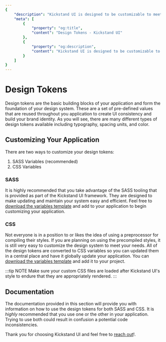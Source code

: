 ```yaml
---
{
    "description": "Kickstand UI is designed to be customizable to meet your needs. Update the design tokens to match your brand.",
    "meta": [
        {
            "property": "og:title",
            "content": "Design Tokens - Kickstand UI"
        },
        {
            "property": "og:description",
            "content": "Kickstand UI is designed to be customizable to meet your needs. Update the design tokens to match your brand."
        }
    ]
}
---
```


# Design Tokens

Design tokens are the basic building blocks of your application and form the foundation of your design system. These are a set of pre-defined values that are reused throughout you application to create UI consistency and build your brand identity. As you will see, there are many different types of design tokens available including typography, spacing units, and color.

## Customizing Your Application

There are two ways to customize your design tokens:

1. SASS Variables (recommended)
2. CSS Variables

### SASS

It is highly recommended that you take advantage of the SASS tooling that is provided as part of the Kickstand UI framework. They are designed to make updating and maintain your system easy and efficient. Feel free to <a href="/downloads/_variables.scss" download>download the variables template</a> and add to your application to begin customizing your application.

### CSS

Not everyone is in a position to or likes the idea of using a preprocessor for compiling their styles. If you are planning on using the precompiled styles, it is still very easy to customize the design system to meet your needs. All of the design tokens are converted to CSS variables so you can updated them in a central place and have it globally update your application. You can <a href="/downloads/variables.css" download>download the variables template</a> and add it to your project.

:::tip NOTE
Make sure your custom CSS files are loaded after Kickstand UI's style to endure that they are appropriately rendered.
:::

## Documentation

The documentation provided in this section will provide you with information on how to use the design tokens for both SASS and CSS. It is _highly_ recommended that you use one or the other in your application. Trying to use both could result in confusion a potential code inconsistencies.

Thank you for choosing Kickstand UI and feel free to [reach out](../contact.md)!.

